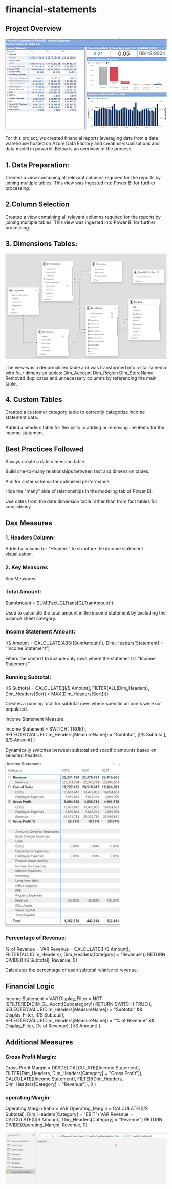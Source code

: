 # financial-statements
## Project Overview
![visual](https://github.com/rishinawani/financial-statements/blob/main/vissual.PNG)

For this project, we created financial reports leveraging data from a data warehouse hosted on Azure Data Factory and creatind visualisations and data model in powerbi. Below is an overview of the process:
## 1. Data Preparation:
Created a view containing all relevant columns required for the reports by joining multiple tables.
This view was ingested into Power BI for further processing.
## 2.Column Selection
Created a view containing all relevant columns required for the reports by joining multiple tables.
This view was ingested into Power BI for further processing.
## 3. Dimensions Tables:
![model Logo](https://github.com/rishinawani/financial-statements/blob/main/model.PNG)

The view was a denormalized table and was transformed into a star schema with four dimension tables:
Dim_Account
Dim_Region
Dim_StoreName
Removed duplicates and unnecessary columns by referencing the main table.
## 4. Custom Tables
Created a customer category table to correctly categorize income statement data.

Added a headers table for flexibility in adding or removing line items for the income statement.
## Best Practices Followed
Always create a date dimension table.

Build one-to-many relationships between fact and dimension tables.

Aim for a star schema for optimized performance.

Hide the "many" side of relationships in the modeling tab of Power BI.

Use dates from the date dimension table rather than from fact tables for consistency.
## Dax Measures
### 1. Headers Column:
Added a column for "Headers" to structure the income statement visualization.
### 2. Key Measures
Key Measures:

### Total Amount:

SumAmount = SUM(Fact_GLTrans[GLTranAmount])

Used to calculate the total amount in the income statement by excluding the balance sheet category.

### Income Statement Amount:

I/S Amount = CALCULATE(ABS([SumAmount]), Dim_Headers[Statement] = "Income Statement")

Filters the context to include only rows where the statement is "Income Statement."

### Running Subtotal:

I/S Subtotal = CALCULATE([I/S Amount], FILTER(ALL(Dim_Headers), Dim_Headers[Sort] < MAX(Dim_Headers[Sort])))

Creates a running total for subtotal rows where specific amounts were not populated.

Income Statement Measure:

Income Statement =
SWITCH(
    TRUE(),
    SELECTEDVALUE(Dim_Headers[MeasureName]) = "Subtotal", [I/S Subtotal],
    [I/S Amount]
)

Dynamically switches between subtotal and specific amounts based on selected headers.

![Netflix Logo](https://github.com/rishinawani/financial-statements/blob/main/explain.PNG)

### Percentage of Revenue:

% of Revenue =
VAR Revenue = CALCULATE([I/S Amount], FILTER(ALL(Dim_Headers), Dim_Headers[Category] = "Revenue"))
RETURN DIVIDE([I/S Subtotal], Revenue, 0)

Calculates the percentage of each subtotal relative to revenue.
## Financial Logic 
Income Statement =
VAR Display_Filter = NOT ISFILTERED(DIM_GL_Accnt[Subcategory])
RETURN
SWITCH(
    TRUE(),
    SELECTEDVALUE(Dim_Headers[MeasureName]) = "Subtotal" && Display_Filter, [I/S Subtotal],
    SELECTEDVALUE(Dim_Headers[MeasureName]) = "% of Revenue" && Display_Filter, [% of Revenue],
    [I/S Amount]
)
## Additional Measures
### Gross Profit Margin:
Gross Profit Margin =
DIVIDE(
    CALCULATE([Income Statement], FILTER(Dim_Headers, Dim_Headers[Category] = "Gross Profit")),
    CALCULATE([Income Statement], FILTER(Dim_Headers, Dim_Headers[Category] = "Revenue")),
    0
)
### operating  Margin:
Operating Margin Ratio =
VAR Operating_Margin = CALCULATE([I/S Subtotal], Dim_Headers[Category] = "EBIT")
VAR Revenue = CALCULATE([I/S Amount], Dim_Headers[Category] = "Revenue")
RETURN DIVIDE(Operating_Margin, Revenue, 0)

![ Logo](https://github.com/rishinawani/financial-statements/blob/main/refresh%20dae.PNG)

